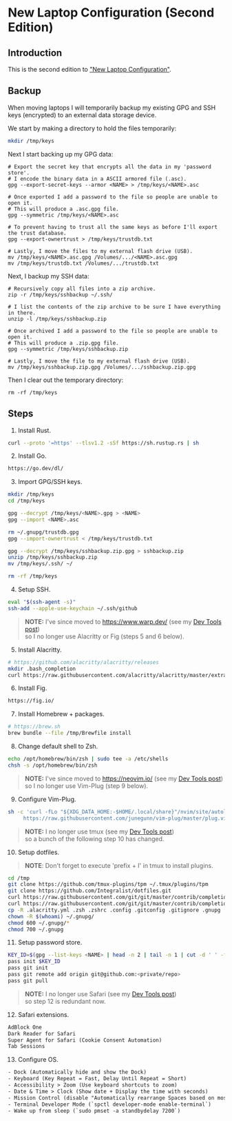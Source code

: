 # New Laptop Configuration (Second Edition)

## Introduction

This is the second edition to ["New Laptop Configuration"](/posts/new-laptop-configuration/).

## Backup

When moving laptops I will temporarily backup my existing GPG and SSH keys (encrypted) to an external data storage device.

We start by making a directory to hold the files temporarily:

```bash
mkdir /tmp/keys
```

Next I start backing up my GPG data:

```shell
# Export the secret key that encrypts all the data in my 'password store'.
# I encode the binary data in a ASCII armored file (.asc).
gpg --export-secret-keys --armor <NAME> > /tmp/keys/<NAME>.asc

# Once exported I add a password to the file so people are unable to open it.
# This will produce a .asc.gpg file.
gpg --symmetric /tmp/keys/<NAME>.asc

# To prevent having to trust all the same keys as before I'll export the trust database.
gpg --export-ownertrust > /tmp/keys/trustdb.txt 

# Lastly, I move the files to my external flash drive (USB).
mv /tmp/keys/<NAME>.asc.gpg /Volumes/.../<NAME>.asc.gpg
mv /tmp/keys/trustdb.txt /Volumes/.../trustdb.txt
```

Next, I backup my SSH data:

```shell
# Recursively copy all files into a zip archive.
zip -r /tmp/keys/sshbackup ~/.ssh/

# I list the contents of the zip archive to be sure I have everything in there.
unzip -l /tmp/keys/sshbackup.zip

# Once archived I add a password to the file so people are unable to open it.
# This will produce a .zip.gpg file.
gpg --symmetric /tmp/keys/sshbackup.zip

# Lastly, I move the file to my external flash drive (USB).
mv /tmp/keys/sshbackup.zip.gpg /Volumes/.../sshbackup.zip.gpg
```

Then I clear out the temporary directory:

```shell
rm -rf /tmp/keys
```

## Steps

1. Install Rust.

```bash
curl --proto '=https' --tlsv1.2 -sSf https://sh.rustup.rs | sh
```

2. Install Go.

```txt
https://go.dev/dl/
```

3. Import GPG/SSH keys.

```bash
mkdir /tmp/keys
cd /tmp/keys

gpg --decrypt /tmp/keys/<NAME>.gpg > <NAME>
gpg --import <NAME>.asc

rm ~/.gnupg/trustdb.gpg
gpg --import-ownertrust < /tmp/keys/trustdb.txt

gpg --decrypt /tmp/keys/sshbackup.zip.gpg > sshbackup.zip
unzip /tmp/keys/sshbackup.zip
mv /tmp/keys/.ssh/ ~/

rm -rf /tmp/keys
```

4. Setup SSH.

```bash
eval "$(ssh-agent -s)"
ssh-add --apple-use-keychain ~/.ssh/github
```

> **NOTE:** I've since moved to https://www.warp.dev/ (see my [Dev Tools post](/posts/tools/))\
> so I no longer use Alacritty or Fig (steps 5 and 6 below).

5. Install Alacritty.

```bash
# https://github.com/alacritty/alacritty/releases
mkdir .bash_completion
curl https://raw.githubusercontent.com/alacritty/alacritty/master/extra/completions/alacritty.bash -o ~/.bash_completion/alacritty
```

6. Install Fig.

```txt
https://fig.io/
```

7. Install Homebrew + packages.

```bash
# https://brew.sh
brew bundle --file /tmp/Brewfile install
```

8. Change default shell to Zsh.

```bash
echo /opt/homebrew/bin/zsh | sudo tee -a /etc/shells
chsh -s /opt/homebrew/bin/zsh
```

> **NOTE:** I've since moved to https://neovim.io/ (see my [Dev Tools post](/posts/tools/))\
> so I no longer use Vim-Plug (step 9 below).

9. Configure Vim-Plug.

```bash
sh -c 'curl -fLo "${XDG_DATA_HOME:-$HOME/.local/share}"/nvim/site/autoload/plug.vim --create-dirs \
     https://raw.githubusercontent.com/junegunn/vim-plug/master/plug.vim'
```

> **NOTE:** I no longer use tmux (see my [Dev Tools post](/posts/tools/))\
> so a bunch of the following step 10 has changed.

10. Setup dotfiles.

> **NOTE**: Don't forget to execute 'prefix + I' in tmux to install plugins.

```bash
cd /tmp
git clone https://github.com/tmux-plugins/tpm ~/.tmux/plugins/tpm
git clone https://github.com/Integralist/dotfiles.git
curl https://raw.githubusercontent.com/git/git/master/contrib/completion/git-prompt.sh -o ~/.git-prompt.sh
curl https://raw.githubusercontent.com/git/git/master/contrib/completion/git-completion.zsh -o ~/.zsh/_git
cp -R .alacritty.yml .zsh .zshrc .config .gitconfig .gitignore .gnupg .ignore .inputrc .leptonrc .tmux.conf ~/
chown -R $(whoami) ~/.gnupg/
chmod 600 ~/.gnupg/*
chmod 700 ~/.gnupg
```

11. Setup password store.

```bash
KEY_ID=$(gpg --list-keys <NAME> | head -n 2 | tail -n 1 | cut -d ' ' -f 7)
pass init $KEY_ID
pass git init
pass git remote add origin git@github.com:<private/repo>
pass git pull
```

> **NOTE:** I no longer use Safari (see my [Dev Tools post](/posts/tools/))\
> so step 12 is redundant now.

12. Safari extensions.

```txt
AdBlock One
Dark Reader for Safari
Super Agent for Safari (Cookie Consent Automation)
Tab Sessions
```

13. Configure OS.

```txt
- Dock (Automatically hide and show the Dock)
- Keyboard (Key Repeat = Fast, Delay Until Repeat = Short)
- Accessibility > Zoom (Use keyboard shortcuts to zoom)
- Date & Time > Clock (Show date + Display the time with seconds)
- Mission Control (disable "Automatically rearrange Spaces based on most recent use")
- Terminal Developer Mode (`spctl developer-mode enable-terminal`)
- Wake up from sleep (`sudo pmset -a standbydelay 7200`)
```
